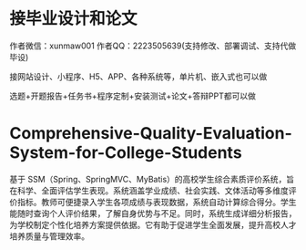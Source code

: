 # 接毕业设计和论文
作者微信：xunmaw001  作者QQ：2223505639(支持修改、部署调试、支持代做毕设)

接网站设计、小程序、H5、APP、各种系统等，单片机、嵌入式也可以做

选题+开题报告+任务书+程序定制+安装测试+论文+答辩PPT都可以做
# Comprehensive-Quality-Evaluation-System-for-College-Students
基于 SSM（Spring、SpringMVC、MyBatis）的高校学生综合素质评价系统，旨在科学、全面评估学生表现。系统涵盖学业成绩、社会实践、文体活动等多维度评价指标。教师可便捷录入学生各项成绩与表现数据，系统自动计算综合得分。学生能随时查询个人评价结果，了解自身优势与不足。同时，系统生成详细分析报告，为学校制定个性化培养方案提供依据。它有助于促进学生全面发展，提升高校人才培养质量与管理效率。 
